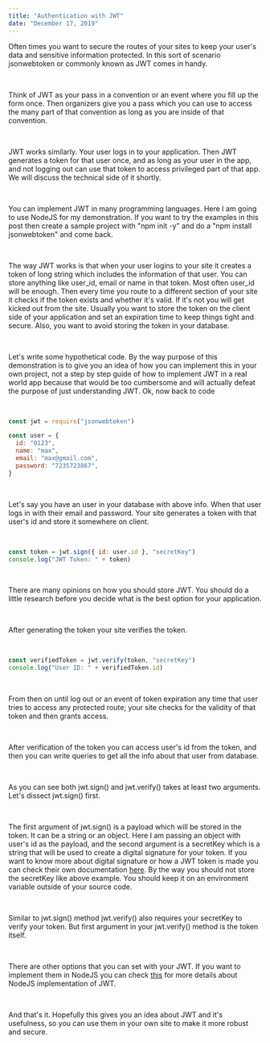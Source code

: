 ```yaml
---
title: "Authentication with JWT"
date: "December 17, 2019"
---
```


Often times you want to secure the routes of your sites to keep your user's data and sensitive information protected. In this sort of scenario jsonwebtoken or commonly known as JWT comes in handy.

<br>

Think of JWT as your pass in a convention or an event where you fill up the form once. Then organizers give you a pass which you can use to access the many part of that convention as long as you are inside of that convention.

<br>

JWT works similarly. Your user logs in to your application. Then JWT generates a token for that user once, and as long as your user in the app, and not logging out can use that token to access privileged part of that app. We will discuss the technical side of it shortly.

<br>

You can implement JWT in many programming languages. Here I am going to use NodeJS for my demonstration. If you want to try the examples in this post then create a sample project with "npm init -y" and do a "npm install jsonwebtoken" and come back.

<br>

The way JWT works is that when your user logins to your site it creates a token of long string which includes the information of that user. You can store anything like user_id, email or name in that token. Most often user_id will be enough. Then every time you route to a different section of your site it checks if the token exists and whether it's valid. If it's not you will get kicked out from the site. Usually you want to store the token on the client side of your application and set an expiration time to keep things tight and secure. Also, you want to avoid storing the token in your database.

<br>

Let's write some hypothetical code. By the way purpose of this demonstration is to give you an idea of how you can implement this in your own project, not a step by step guide of how to implement JWT in a real world app because that would be too cumbersome and will actually defeat the purpose of just understanding JWT. Ok, now back to code

<br>

```js
const jwt = require("jsonwebtoken")

const user = {
  id: "0123",
  name: "max",
  email: "max@gmail.com",
  password: "7235723867",
}
```

<br>

Let's say you have an user in your database with above info. When that user logs in with their email and password. Your site generates a token with that user's id and store it somewhere on client.

<br>

```js
const token = jwt.sign({ id: user.id }, "secretKey")
console.log("JWT Token: " + token)
```

<br>

There are many opinions on how you should store JWT. You should do a little research before you decide what is the best option for your application.

<br>

After generating the token your site verifies the token.

<br>

```js
const verifiedToken = jwt.verify(token, "secretKey")
console.log("User ID: " + verifiedToken.id)
```

<br>

From then on until log out or an event of token expiration any time that user tries to access any protected route; your site checks for the validity of that token and then grants access.

<br>

After verification of the token you can access user's id from the token, and then you can write queries to get all the info about that user from database.

<br>

As you can see both jwt.sign() and jwt.verify() takes at least two arguments. Let's dissect jwt.sign() first.

<br>

The first argument of jwt.sign() is a payload which will be stored in the token. It can be a string or an object. Here I am passing an object with user's id as the payload, and the second argument is a secretKey which is a string that will be used to create a digital signature for your token. If you want to know more about digital signature or how a JWT token is made you can check their own documentation [here](https://jwt.io/). By the way you should not store the secretKey like above example. You should keep it on an environment variable outside of your source code.

<br>

Similar to jwt.sign() method jwt.verify() also requires your secretKey to verify your token. But first argument in your jwt.verify() method is the token itself.

<br>

There are other options that you can set with your JWT. If you want to implement them in NodeJS you can check [this](https://www.npmjs.com/package/jsonwebtoken) for more details about NodeJS implementation of JWT.

<br>

And that's it. Hopefully this gives you an idea about JWT and it's usefulness, so you can use them in your own site to make it more robust and secure.
